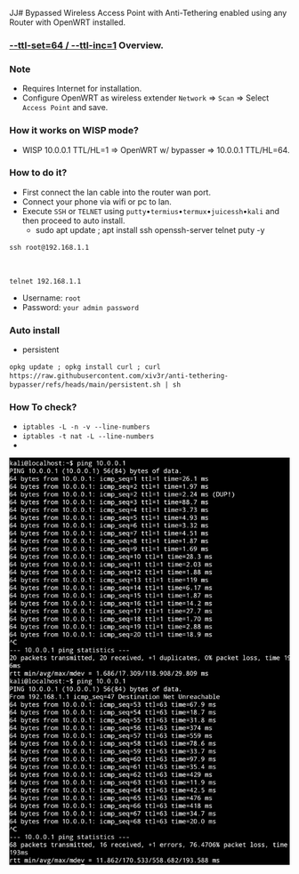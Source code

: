 JJ# Bypassed Wireless Access Point with Anti-Tethering enabled using any Router with OpenWRT installed.

### [--ttl-set=64 / --ttl-inc=1](https://www.linuxtopia.org/Linux_Firewall_iptables/x4799.html) Overview.

### Note
   * Requires Internet for installation.
   * Configure OpenWRT as wireless extender `Network` => `Scan` => Select `Access Point` and save.

### How it works on WISP mode?
   * WISP 10.0.0.1 TTL/HL=1 => OpenWRT w/ bypasser => 10.0.0.1 TTL/HL=64.
   
### How to do it?
   - First connect the lan cable into the router wan port.
   - Connect your phone via wifi or pc to lan.
   - Execute `SSH` or `TELNET` using `putty`•`termius`•`termux`•`juicessh`•`kali` and then proceed to auto install.
     * sudo apt update ; apt install ssh openssh-server telnet puty -y

    ssh root@192.168.1.1
  
   <br>
   
    telnet 192.168.1.1
  
   * Username: `root`
   * Password: `your admin password`
    
     
### Auto install
   * persistent
   
    opkg update ; opkg install curl ; curl https://raw.githubusercontent.com/xiv3r/anti-tethering-bypasser/refs/heads/main/persistent.sh | sh

### How To check?
   * `iptables -L -n -v --line-numbers`
   * `iptables -t nat -L --line-numbers`
   * 
<img src="https://github.com/xiv3r/anti-tethering-bypasser/blob/main/Without TTL %26 With TTL.png">
